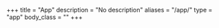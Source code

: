 +++
title = "App"
description = "No description"
aliases = "/app/"
type = "app"
body_class = ""
+++
